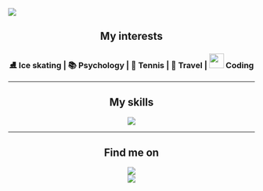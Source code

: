 <img src="https://github.com/AntonJames-Sistence/AntonJames-Sistence/assets/126339704/94ef490c-12d7-4f72-8147-34d8ff520b47">

<div align="center">
  <h2>My interests</h2>
  <h3>⛸️ Ice skating | 📚 Psychology | 🎾 Tennis | 🧳 Travel | <img src="https://media.giphy.com/media/WUlplcMpOCEmTGBtBW/giphy.gif" width="30"> Coding
  </h3>
  <hr>
  <h2>My skills</h2>
  <img src="https://skillicons.dev/icons?i=ruby,rails,js,react,redux,nodejs,webpack,css,html,jquery,mongodb,postgres,git,aws&perline=8" />
  <hr>
  <h2>Find me on</h2>
  <a href="https://github.com/AntonJames-Sistence" target="_blank">
    <img src="https://skillicons.dev/icons?i=github" />
  </a>
  <br>
  <a href="https://www.linkedin.com/in/anton-james-ja/" target="_blank">
    <img src="https://skillicons.dev/icons?i=linkedin" />
  </a>
</div>
